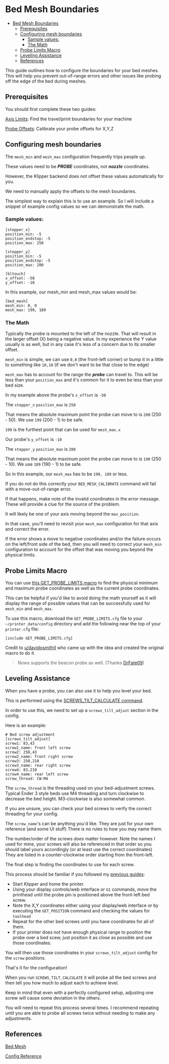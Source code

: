<!--
 Copyright (C) 2022 Chris Laprade (chris@rootiest.com)
 
 This file is part of zippy_config.
 
 zippy_config is free software: you can redistribute it and/or modify
 it under the terms of the GNU General Public License as published by
 the Free Software Foundation, either version 3 of the License, or
 (at your option) any later version.
 
 zippy_config is distributed in the hope that it will be useful,
 but WITHOUT ANY WARRANTY; without even the implied warranty of
 MERCHANTABILITY or FITNESS FOR A PARTICULAR PURPOSE.  See the
 GNU General Public License for more details.
 
 You should have received a copy of the GNU General Public License
 along with zippy_config.  If not, see <http://www.gnu.org/licenses/>.
-->



# Bed Mesh Boundaries

- [Bed Mesh Boundaries](#bed-mesh-boundaries)
  - [Prerequisites](#prerequisites)
  - [Configuring mesh boundaries](#configuring-mesh-boundaries)
    - [Sample values:](#sample-values)
    - [The Math](#the-math)
  - [Probe Limits Macro](#probe-limits-macro)
  - [Leveling Assistance](#leveling-assistance)
  - [References](#references)

This guide outlines how to configure the boundaries for your bed meshes. This will help you prevent out-of-range errors and other issues like probing off the edge of the bed during meshes.

## Prerequisites

You should first complete these two guides:

[Axis Limits](GUIDE-axis_limits.md): Find the travel/print boundaries for your machine

[Probe Offsets](GUIDE-probe.md): Calibrate your probe offsets for X,Y,Z

## Configuring mesh boundaries

The `mesh_min` and `mesh_max` configuration frequently trips people up.

These values need to be ***PROBE*** coordinates, not ***nozzle*** coordinates.

However, the Klipper backend does not offset these values automatically for you.

We need to manually apply the offsets to the mesh boundaries.

The simplest way to explain this is to use an example. So I will include a snippet of example config values so we can demonstrate the math.

### Sample values:

    [stepper_x]
    position_min: -5
    position_endstop: -5
    position_max: 250

    [stepper_y]
    position_min: -5
    position_endstop: -5
    position_max: 200

    [bltouch]
    x_offset: -50
    y_offset: -10

In this example, our mesh_min and mesh_max values would be:

    [bed_mesh]
    mesh_min: 0, 0
    mesh_max: 199, 189

### The Math

Typically the probe is mounted to the left of the nozzle. That will result in the larger offset (X) being a negative value. In my experience the Y value usually is as well, but in any case it's less of a concern due to its smaller offset.

`mesh_min` is simple, we can use `0,0` (the front-left corner) or bump it in a little to something like `10,10` (if we don't want to be that close to the edge)

`mesh_max` has to account for the range the ***probe*** can travel to. This will be less than your `position_max` and it's common for it to even be less than your bed size.

In my example above the probe's `x_offset` is `-50`

The `stepper_x` `position_max` is `250`

That means the absolute maximum point the probe can move to is `200` (250 - 50). We use `199` (200 - 1) to be safe.

`199` is the furthest point that can be used for `mesh_max.x`

Our probe's `y_offset` is  `-10`

The `stepper_y` `position_max` is `200`

That means the absolute maximum point the probe can move to is `190` (250 - 10). We use `189` (190 - 1) to be safe.

So in this example, our `mesh_max` has to be `199, 189` or less.

If you do not do this correctly your `BED_MESH_CALIBRATE` command will fail with a move-out-of-range error.

If that happens, make note of the invalid coordinates in the error message. These will provide a clue for the source of the problem. 

It will likely be one of your axis moving beyond the `max_position`.

In that case, you'll need to revisit your `mesh_max` configuration for that axis and correct the error.

If the error shows a move to negative coordinates and/or the failure occurs on the left/front side of the bed, then you will need to correct your `mesh_min` configuration to account for the offset that was moving you beyond the physical limits.

## Probe Limits Macro

You can use [this GET_PROBE_LIMITS macro](resources/GET_PROBE_LIMITS.cfg) to find the physical minimum and maximum probe coordinates as well as the current probe coordinates. 

This can be helpful if you'd like to avoid doing the math yourself as it will display the range of possible values that can be successfully used for `mesh_min` and `mesh_max`.

To use this macro, download the `GET_PROBE_LIMITS.cfg` file to your `~/printer_data/config` directory and add the following near the top of your `printer.cfg` file: 

    [include GET_PROBE_LIMITS.cfg]

Credit to [u/davidosmithII](https://www.reddit.com/user/davidosmithII/) who came up with the idea and created the original macro to do it.

> Nows supports the beacon probe as well. (Thanks [DrFate09](https://github.com/DrFate09))

## Leveling Assistance

When you have a probe, you can also use it to help you level your bed.

This is performed using the [SCREWS_TILT_CALCULATE command](https://www.klipper3d.org/G-Codes.html#screws_tilt_calculate).

In order to use this, we need to set up a `screws_tilt_adjust` section in the config.

Here is an example:

    # Bed screw adjustment
    [screws_tilt_adjust]
    screw1: 83,43
    screw1_name: front left screw
    screw2: 250,43
    screw2_name: front right screw
    screw3: 250,210
    screw3_name: rear right screw
    screw4: 83,210
    screw4_name: rear left screw
    screw_thread: CW-M4

The `screw_thread` is the threading used on your bed-adjustment screws. Typical Ender 3 style beds use M4 threading and turn clockwise to decrease the bed height. M3-clockwise is also somewhat common.

If you are unsure, you can check your bed screws to verify the correct threading for your config.

The `screw_name`'s can be anything you'd like. They are just for your own reference (and some UI stuff) There is no rules to how you may name them.

The number/order of the screws *does* matter however. Note the names I used for mine, your screws will also be referenced in that order so you should label yours accordingly (or at least use the correct coordinates) They are listed in a counter-clockwise order starting from the front-left.

The final step is finding the coordinates to use for each screw.

This process should be familiar if you followed my [previous guides](GUIDE-axis_limits.md):

- Start Klipper and home the printer.
- Using your display controls/web interface or `G1` commands, move the printhead until the probe pin is positioned above the front-left bed screw.
- Note the X,Y coordinates either using your display/web interface or by executing the `GET_POSITION` command and checking the values for `toolhead`
- Repeat for the other bed screws until you have coordinates for all of them. 
- If your printer does not have enough physical range to position the probe over a bed scew, just position it as close as possible and use those coordinates.

You will then use those coordinates in your `screws_tilt_adjust` config for the `screw` positions.

That's it for the configuration!

When you run `SCREWS_TILT_CALCULATE` it will probe all the bed screws and then tell you how much to adjust each to achieve level. 

Keep in mind that even with a perfectly configured setup, adjusting one screw will cause some deviation in the others.

You will need to repeat this process several times. I recommend repeating until you are able to probe all screws twice without needing to make any adjustments.

## References

[Bed Mesh](https://www.klipper3d.org/Bed_Mesh.html)

[Config Reference](https://www.klipper3d.org/Config_Reference.html#bed_mesh)